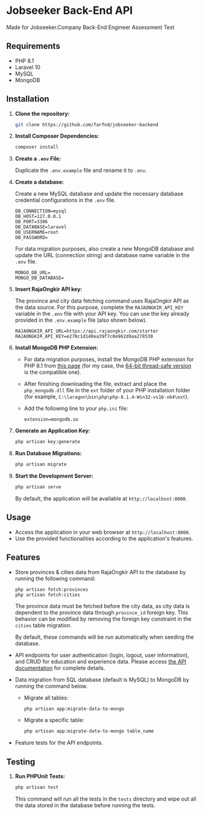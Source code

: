 # Jobseeker Back-End API

Made for Jobseeker.Company Back-End Engineer Assessment Test

## Requirements

-   PHP 8.1
-   Laravel 10
-   MySQL
-   MongoDB

## Installation

1.  **Clone the repository:**

    ```bash
    git clone https://github.com/farfnd/jobseeker-backend
    ```

2.  **Install Composer Dependencies:**

    ```bash
    composer install
    ```

3.  **Create a `.env` File:**

    Duplicate the `.env.example` file and rename it to `.env`.

4.  **Create a database:**

    Create a new MySQL database and update the necessary database credential configurations in the `.env` file.

    ```
    DB_CONNECTION=mysql
    DB_HOST=127.0.0.1
    DB_PORT=3306
    DB_DATABASE=laravel
    DB_USERNAME=root
    DB_PASSWORD=
    ```

    For data migration purposes, also create a new MongoDB database and update the URL (connection string) and database name variable in the `.env` file.

    ```
    MONGO_DB_URL=
    MONGO_DB_DATABASE=
    ```

5.  **Insert RajaOngkir API key:**

    The province and city data fetching command uses RajaOngkir API as the data source. For this purpose, complete the `RAJAONGKIR_API_KEY` variable in the `.env` file with your API key. You can use the key already provided in the `.env.example` file (also shown below).

    ```
    RAJAONGKIR_API_URL=https://api.rajaongkir.com/starter
    RAJAONGKIR_API_KEY=e270c1d140ea39f7c0e962d9aa278530
    ```

6.  **Install MongoDB PHP Extension:**

    -   For data migration purposes, install the MongoDB PHP extension for PHP 8.1 from [this page](https://github.com/mongodb/mongo-php-driver/releases) (for my case, the [64-bit thread-safe version](https://github.com/mongodb/mongo-php-driver/releases/download/1.17.2/php_mongodb-1.17.2-8.1-ts-x64.zip) is the compatible one).
    -   After finishing downloading the file, extract and place the `php_mongodb.dll` file in the `ext` folder of your PHP installation folder (for example, `C:\laragon\bin\php\php-8.1.4-Win32-vs16-x64\ext`).
    -   Add the following line to your `php.ini` file:

        ```
        extension=mongodb.so
        ```

7.  **Generate an Application Key:**

    ```bash
    php artisan key:generate
    ```

8.  **Run Database Migrations:**

    ```bash
    php artisan migrate
    ```

9.  **Start the Development Server:**

    ```bash
    php artisan serve
    ```

    By default, the application will be available at `http://localhost:8000`.

## Usage

-   Access the application in your web browser at `http://localhost:8000`.
-   Use the provided functionalities according to the application's features.

## Features

-   Store provinces & cities data from RajaOngkir API to the database by running the following command:

    ```
    php artisan fetch:provinces
    php artisan fetch:cities
    ```

    The province data must be fetched before the city data, as city data is dependent to the province data through `province_id` foreign key. This behavior can be modified by removing the foreign key constraint in the `cities` table migration.

    By default, these commands will be run automatically when seeding the database.

-   API endpoints for user authentication (login, logout, user information), and CRUD for education and experience data. Please access [the API documentation](https://documenter.getpostman.com/view/16740385/2s9YsDjETo) for complete details.

-   Data migration from SQL database (default is MySQL) to MongoDB by running the command below.

    -   Migrate all tables:
        ```bash
        php artisan app:migrate-data-to-mongo
        ```
    -   Migrate a specific table:
        ```bash
        php artisan app:migrate-data-to-mongo table_name
        ```

-   Feature tests for the API endpoints.

## Testing

1. **Run PHPUnit Tests:**

    ```bash
    php artisan test
    ```

    This command will run all the tests in the `tests` directory and wipe out all the data stored in the database before running the tests.
